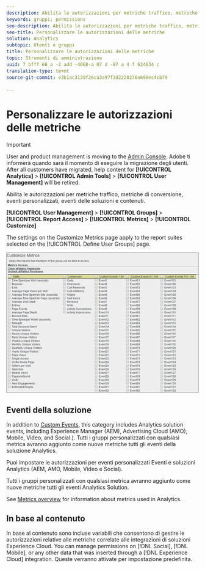```yaml
---
description: Abilita le autorizzazioni per metriche traffico, metriche di conversione, eventi personalizzati, eventi delle soluzioni e contenuti.
keywords: gruppi; permissions
seo-description: Abilita le autorizzazioni per metriche traffico, metriche di conversione, eventi personalizzati, eventi delle soluzioni e contenuti.
seo-title: Personalizzare le autorizzazioni delle metriche
solution: Analytics
subtopic: Utenti e gruppi
title: Personalizzare le autorizzazioni delle metriche
topic: Strumenti di amministrazione
uuid: 7 bfff 68 a -2 add -4068-a 07 d -87 a 4 f 624634 c
translation-type: tm+mt
source-git-commit: e3b1ac3139f26ca3a97f3d2228276e690ec4cb79

---
```



# Personalizzare le autorizzazioni delle metriche

>[!IMPORTANT]
>
>User and product management is moving to the [Admin Console](https://helpx.adobe.com/enterprise/using/admin-console.html). Adobe ti informerà quando sarà il momento di eseguire la migrazione degli utenti. After all customers have migrated, help content for **[!UICONTROL Analytics]** &gt; **[!UICONTROL Admin Tools]** &gt; **[!UICONTROL User Management]** will be retired.

Abilita le autorizzazioni per metriche traffico, metriche di conversione, eventi personalizzati, eventi delle soluzioni e contenuti.

**[!UICONTROL User Management]** &gt; **[!UICONTROL Groups]** &gt; **[!UICONTROL Report Access]** &gt; **[!UICONTROL Metrics]** &gt; **[!UICONTROL Customize]**

The settings on the Customize Metrics page apply to the report suites selected on the [!UICONTROL Define User Groups] page.

![](assets/customize-metrics.png)

## Eventi della soluzione

In addition to [Custom Events](https://marketing.adobe.com/resources/help/en_US/sc/implement/events.html), this category includes Analytics solution events, including Experience Manager (AEM), Advertising Cloud (AMO), Mobile, Video, and Social.). Tutti i gruppi personalizzati con qualsiasi metrica avranno aggiunto come nuove metriche tutti gli eventi della soluzione Analytics.

Puoi impostare le autorizzazioni per eventi personalizzati Eventi e soluzioni Analytics (AEM, AMO, Mobile, Video e Social).

Tutti i gruppi personalizzati con qualsiasi metrica avranno aggiunto come nuove metriche tutti gli eventi Analytics Solution.

See [Metrics overview](/help/components/c-variables/c-metrics/metricslist.md) for information about metrics used in Analytics.

## In base al contenuto

In base al contenuto sono incluse variabili che consentono di gestire le autorizzazioni relative alle metriche correlate alle integrazioni di soluzioni Experience Cloud. You can manage permissions on [!DNL Social], [!DNL Mobile], or any other data that was inserted through a [!DNL Experience Cloud] integration. Queste verranno attivate per impostazione predefinita.
